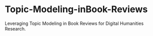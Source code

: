 # Topic-Modeling-inBook-Reviews
Leveraging Topic Modeling  in Book Reviews for Digital Humanities Research.

